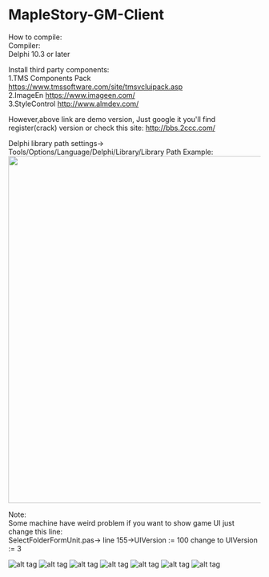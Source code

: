 # MapleStory-GM-Client
How to compile:                           
Compiler:  
Delphi 10.3 or later

Install third party components:                                 
1.TMS Components Pack https://www.tmssoftware.com/site/tmsvcluipack.asp    
2.ImageEn https://www.imageen.com/                                                                                       
3.StyleControl   http://www.almdev.com/                                                


However,above link are demo version, Just google it you'll find register(crack) version or check this site: http://bbs.2ccc.com/

Delphi library  path settings->
Tools/Options/Language/Delphi/Library/Library Path
Example:
<img src="https://i.imgur.com/LRwQPs3.jpg" width="868" height="692">   

Note:                                  
Some machine have weird problem if you want to show game UI  just change this line:                              
SelectFolderFormUnit.pas-> line 155->UIVersion := 100 change to  UIVersion := 3


![alt tag](https://i.imgur.com/zr8EXFy.jpg"")
![alt tag](https://i.imgur.com/bfg2x8K.jpg"")
![alt tag](https://i.imgur.com/6Lkjkfv.jpg"")
![alt tag](https://i.imgur.com/Vep2nUb.jpg"")
![alt tag](https://i.imgur.com/xJo1foC.jpg"")
![alt tag](https://i.imgur.com/vB4bceS.jpg " ")
![alt tag](https://i.imgur.com/VbfDRVw.jpg "")

